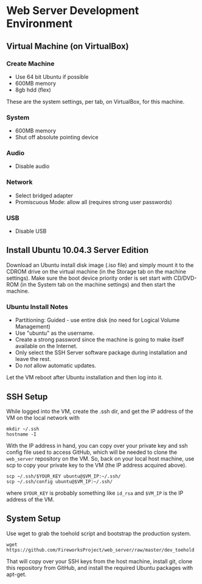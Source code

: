 Web Server Development Environment
==================================

Virtual Machine (on VirtualBox)
-------------------------------
### Create Machine
* Use 64 bit Ubuntu if possible
* 600MB memory
* 8gb hdd (flex)

These are the system settings, per tab, on VirtualBox, for this machine.

### System
* 600MB memory
* Shut off absolute pointing device

### Audio
* Disable audio

### Network
* Select bridged adapter
* Promiscuous Mode: allow all (requires strong user passwords)

### USB
* Disable USB


Install Ubuntu 10.04.3 Server Edition
-------------------------------------

Download an Ubuntu install disk image (.iso file) and simply mount it to the
CDROM drive on the virtual machine (in the Storage tab on the machine
settings).  Make sure the boot device priority order is set start with
CD/DVD-ROM (in the System tab on the machine settings) and then start the
machine.

### Ubuntu Install Notes

* Partitioning: Guided - use entire disk (no need for Logical Volume Management)
* Use "ubuntu" as the username.
* Create a strong password since the machine is going to make itself available on the Internet.
* Only select the SSH Server software package during installation and leave the rest.
* Do *not* allow automatic updates.

Let the VM reboot after Ubuntu installation and then log into it.


SSH Setup
---------

While logged into the VM, create the .ssh dir, and get the IP address of the VM
on the local network with

    mkdir ~/.ssh
    hostname -I

With the IP address in hand, you can copy over your private key and ssh config
file used to access GitHub, which will be needed to clone the `web_server`
repository on the VM.  So, back on your local host machine, use scp to copy
your private key to the VM (the IP address acquired above).

    scp ~/.ssh/$YOUR_KEY ubuntu@$VM_IP:~/.ssh/
    scp ~/.ssh/config ubuntu@$VM_IP:~/.ssh/

where `$YOUR_KEY` is probably something like `id_rsa` and `$VM_IP` is the IP
address of the VM.


System Setup
------------

Use wget to grab the toehold script and bootstrap the production system.

    wget https://github.com/FireworksProject/web_server/raw/master/dev_toehold

That will copy over your SSH keys from the host machine, install git, clone
this repository from GitHub, and install the required Ubuntu packages with
apt-get.
